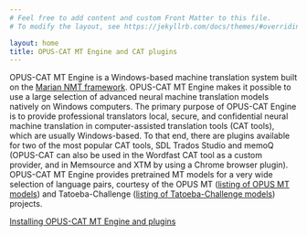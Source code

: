 ```yaml
---
# Feel free to add content and custom Front Matter to this file.
# To modify the layout, see https://jekyllrb.com/docs/themes/#overriding-theme-defaults

layout: home
title: OPUS-CAT MT Engine and CAT plugins
---
```


OPUS-CAT MT Engine is a Windows-based machine translation system built on the [Marian NMT framework](https://marian-nmt.github.io/). OPUS-CAT MT Engine makes it possible to use a large selection of advanced neural machine translation models natively on Windows computers. The primary purpose of OPUS-CAT Engine is to provide professional translators local, secure, and confidential neural machine translation in computer-assisted translation tools (CAT tools), which are usually Windows-based. To that end, there are plugins available for two of the most popular CAT tools, SDL Trados Studio and memoQ (OPUS-CAT can also be used in the Wordfast CAT tool as a custom provider, and in Memsource and XTM by using a Chrome browser plugin). OPUS-CAT MT Engine provides pretrained MT models for a very wide selection of language pairs, courtesy of the OPUS MT ([listing of OPUS MT models](https://github.com/Helsinki-NLP/Opus-MT-train/tree/master/models)) and Tatoeba-Challenge ([listing of Tatoeba-Challenge models](https://github.com/Helsinki-NLP/Tatoeba-Challenge/tree/master/models)) projects.

[Installing OPUS-CAT MT Engine and plugins](./install)
